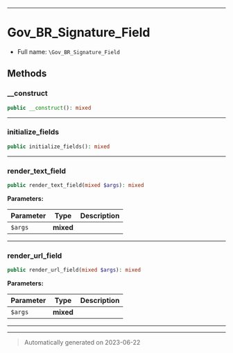 ***

# Gov_BR_Signature_Field





* Full name: `\Gov_BR_Signature_Field`




## Methods


### __construct



```php
public __construct(): mixed
```











***

### initialize_fields



```php
public initialize_fields(): mixed
```











***

### render_text_field



```php
public render_text_field(mixed $args): mixed
```








**Parameters:**

| Parameter | Type | Description |
|-----------|------|-------------|
| `$args` | **mixed** |  |




***

### render_url_field



```php
public render_url_field(mixed $args): mixed
```








**Parameters:**

| Parameter | Type | Description |
|-----------|------|-------------|
| `$args` | **mixed** |  |




***


***
> Automatically generated on 2023-06-22
